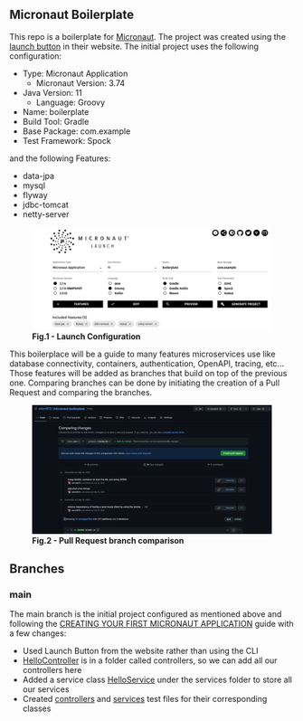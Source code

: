 ## Micronaut Boilerplate

This repo is a boilerplate for [Micronaut](https://micronaut.io/). The project was created using 
the [launch button](https://micronaut.io/launch/) in their website. The initial project uses
the following configuration:
- Type: Micronaut Application
  - Micronaut Version: 3.74
- Java Version: 11
  - Language: Groovy
- Name: boilerplate
- Build Tool: Gradle
- Base Package: com.example
- Test Framework: Spock

and the following Features:
- data-jpa
- mysql
- flyway
- jdbc-tomcat
- netty-server

<figure>
<img alt="Launch Configuration" src="images/Micronaut_Launch.png">
<figcaption><b>Fig.1 - Launch Configuration</b></figcaption>
</figure>

This boilerplace will be a guide to many features microservices use like database
connectivity, containers, authentication, OpenAPI, tracing, etc... 
Those features will be added as branches that build on top of the 
previous one.
Comparing branches can be done by initiating the creation of a Pull Request and 
comparing the branches.

<figure>
<img alt="Pull Request branch comparison" src="images/github-compare.png">
<figcaption><b>Fig.2 - Pull Request branch comparison</b></figcaption>
</figure>

## Branches
### main
The main branch is the initial project configured as mentioned above and following the 
[CREATING YOUR FIRST MICRONAUT APPLICATION](https://guides.micronaut.io/latest/creating-your-first-micronaut-app-gradle-groovy.html)
guide with a few changes:
- Used Launch Button from the website rather than using the CLI
- [HelloController](src/main/groovy/com/example/controllers/HelloController.groovy) is in a folder called controllers, so we can add all our controllers here
- Added a service class [HelloService](src/main/groovy/com/example/services/HelloService.groovy) under the services folder to store all our services
- Created [controllers](src/test/groovy/com/example/controllers) and 
  [services](src/test/groovy/com/example/services) test files 
  for their corresponding classes